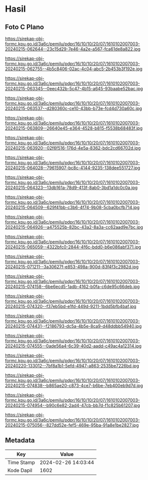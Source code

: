 # Hasil

## Foto C Plano

https://sirekap-obj-formc.kpu.go.id/3a6c/pemilu/pdpr/16/10/10/20/07/1610102007003-20240215-062644--23c15d29-7e46-4a2e-a567-fca61de8a822.jpg

https://sirekap-obj-formc.kpu.go.id/3a6c/pemilu/pdpr/16/10/10/20/07/1610102007003-20240215-062755--4b5c8406-02ac-4c04-abc5-2b453b3f192e.jpg

https://sirekap-obj-formc.kpu.go.id/3a6c/pemilu/pdpr/16/10/10/20/07/1610102007003-20240215-063345--0eec432b-5c47-4b15-a645-93baabe52bac.jpg

https://sirekap-obj-formc.kpu.go.id/3a6c/pemilu/pdpr/16/10/10/20/07/1610102007003-20240215-063537--d280360c-ce10-43bb-b73e-fcd4d730a60c.jpg

https://sirekap-obj-formc.kpu.go.id/3a6c/pemilu/pdpr/16/10/10/20/07/1610102007003-20240215-063809--26640e45-e364-4528-b815-f5538b68483f.jpg

https://sirekap-obj-formc.kpu.go.id/3a6c/pemilu/pdpr/16/10/10/20/07/1610102007003-20240215-063920--02f6f516-176d-4e5a-8362-bdc2cd66702d.jpg

https://sirekap-obj-formc.kpu.go.id/3a6c/pemilu/pdpr/16/10/10/20/07/1610102007003-20240215-064028--79615907-bc8c-4144-9235-138dee551727.jpg

https://sirekap-obj-formc.kpu.go.id/3a6c/pemilu/pdpr/16/10/10/20/07/1610102007003-20240215-064323--13db161a-78d9-413f-8ab0-3bd1a1dc0c0a.jpg

https://sirekap-obj-formc.kpu.go.id/3a6c/pemilu/pdpr/16/10/10/20/07/1610102007003-20240215-064509--629f41bb-c3b6-4f74-9b08-5cba0bcfb714.jpg

https://sirekap-obj-formc.kpu.go.id/3a6c/pemilu/pdpr/16/10/10/20/07/1610102007003-20240215-064926--a475525b-82bc-43a2-8a3a-cc62aad9e7bc.jpg

https://sirekap-obj-formc.kpu.go.id/3a6c/pemilu/pdpr/16/10/10/20/07/1610102007003-20240215-065059--4322bfc0-2844-4f6c-bdd0-b6e086abf371.jpg

https://sirekap-obj-formc.kpu.go.id/3a6c/pemilu/pdpr/16/10/10/20/07/1610102007003-20240215-071211--3a30627f-e853-498a-900d-83f4f3c2982d.jpg

https://sirekap-obj-formc.kpu.go.id/3a6c/pemilu/pdpr/16/10/10/20/07/1610102007003-20240215-074158--6be6ecd5-1adb-4162-b0fa-c6de95c66deb.jpg

https://sirekap-obj-formc.kpu.go.id/3a6c/pemilu/pdpr/16/10/10/20/07/1610102007003-20240215-074320--f37eb5bd-e1fd-449d-9211-1bdd5bfb4baf.jpg

https://sirekap-obj-formc.kpu.go.id/3a6c/pemilu/pdpr/16/10/10/20/07/1610102007003-20240215-074431--f2186793-dc5a-4b5e-8ca9-d48ddbb54940.jpg

https://sirekap-obj-formc.kpu.go.id/3a6c/pemilu/pdpr/16/10/10/20/07/1610102007003-20240215-074555--0ade56a4-6c39-40d2-aadd-c49ac4a12314.jpg

https://sirekap-obj-formc.kpu.go.id/3a6c/pemilu/pdpr/16/10/10/20/07/1610102007003-20240220-133012--7bf8a1b1-5efd-4947-a863-2535be7226bd.jpg

https://sirekap-obj-formc.kpu.go.id/3a6c/pemilu/pdpr/16/10/10/20/07/1610102007003-20240215-074838--b865ae20-c873-4ce7-b6be-7eb400eb9d7d.jpg

https://sirekap-obj-formc.kpu.go.id/3a6c/pemilu/pdpr/16/10/10/20/07/1610102007003-20240215-074954--b90c6e82-2ad4-47cb-bb7d-f1c825b61207.jpg

https://sirekap-obj-formc.kpu.go.id/3a6c/pemilu/pdpr/16/10/10/20/07/1610102007003-20240215-075056--827dd52e-fef5-469e-95ba-91a8e1be2827.jpg


## Metadata

| Key        | Value               |
| ---------- | ------------------- |
| Time Stamp | 2024-02-26 14:03:44 |
| Kode Dapil | 1602                |



